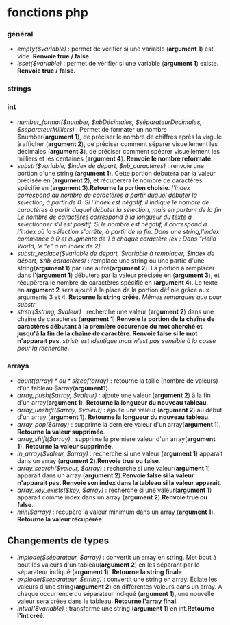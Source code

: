 # fonctions php


### général 
- *empty($variable)* : permet de vérifier si une variable (**argument 1**) est vide. **Renvoie true / false.**
- *isset($variable)* : permet de vérifier si une variable (**argument 1**) existe. **Renvoie true / false.**
### strings


### int
- *number_format($number, $nbDécimales, $séparateurDecimales, $séparateurMilliers)* : Permet de formater un nombre $number(**argument 1**), de préciser le nombre de chiffres après la virgule à afficher (**argument 2**), de préciser comment séparer visuellement les décimales (**argument 3**), de préciser comment spéarer visuellement les milliers et les centaines (**argument 4**). **Renvoie le nombre reformaté.**
- *substr($variable, $index de départ, $nb_caractères)* : renvoie une portion d'une string (**argument 1**). Cette portion débutera par la valeur précisée en (**argument 2**), et récupèrera le nombre de caractères spécifié en (**argument 3**).**Retourne la portion choisie**.
*l'index correspond au nombre de caractères à partir duquel débuter la sélection, à partir de 0. Si l'index est négatif, il indique le nombre de caractères à partir duquel débuter la sélection, mais en partant de la fin*
*Le nombre de caractères correspond à la longueur du texte à sélectionner s'il est positif. Si le nombre est négatif, il correspond à l'index où la sélection s'arrête, à partir de la fin*.
*Dans une string,l'index commence à 0 et augmente de 1 à chaque caractère (ex : Dans "Hello World, le "e" a un index de 2)*
- *substr_replace($variable de départ, $variable à remplacer, $index de départ, $nb_caractères)* : remplace une string ou une partie d'une string(**argument 1**) par une autre(**argument 2**). La portion à remplacer dans l'(**argument 1**) débutera par la valeur précisée en (**argument 3**), et récupèrera le nombre de caractères spécifié en (**argument 4**). Le texte en **argument 2** sera ajouté à la place de la portion définie grâce aux arguments 3 et 4. **Retourne la string créée**. *Mêmes remarques que pour substr*.
- *strstr($string, $valeur)* : recherche une valeur (**argument 2**) dans une chaine de caractères (**argument 1**).**Renvoie la portion de la chaîne de caractères débutant à la première occurence du mot cherché et jusqu'à la fin de la chaîne de caractère. Renvoie false si le mot n'apparait pas**. *stristr est identique mais n'est pas sensible à la casse pour la recherche*.

### arrays
- *count($array)* ou *sizeof($array)*  : retourne la taille (nombre de valeurs) d'un tableau $array(**argument1**).
- *array_push($array, $valeur)* : ajoute une valeur (**argument 2**) à la fin d'un array(**argument 1**). **Retourne la longueur du nouveau tableau**.
- *array_unshift($array, $valeur)* : ajoute une valeur (**argument 2**) au début d'un array (**argument 1**). **Retourne la longueur du nouveau tableau**.
- *array_pop($array)* : supprime la dernière valeur d'un array(**argument 1**). **Retourne la valeur supprimée**.
- *array_shift($array)* : supprime la premiere valeur d'un array(**argument 1**). **Retourne la valeur supprimée**.
- *in_array($valeur, $array)* : recherche si une valeur (**argument 1**) apparait dans un array (**argument 2**).**Renvoie true ou false**.
- *array_search($valeur, $array)* : recherche si une valeur(**argument 1**) apparait dans un array (**argument 2**).**Renvoie false si la valeur n'apparait pas. Renvoie son index dans la tableau si la valeur apparait**.
- *array_key_exists($key, $array)* : recherche si une valeur(**argument 1**) apparait comme index dans un array (**argument 2**).**Renvoie true ou false**.
- *min($array)* : recupère la valeur minimum dans un array (**argument 1**). **Retourne la valeur récupérée**.

## Changements de types
- *implode($séparateur, $array)* : convertit un array en string. Met bout à bout les valeurs d'un tableau(**argument 2**) en les séparant par le séparateur indiqué (**argument 1**). **Retourne la string finale**.
- *explode($separateur, $string)* : convertit une string en array. Eclate les valeurs d'une string(**argument 2**) en différentes valeurs dans un array. A chaque occurrence du séparateur indiqué (**argument 1**), une nouvelle valeur sera créee dans le tableau. **Retourne l'array final**.
- *intval($variable)* : transforme une string (**argument 1**) en int.**Retourne l'int créé**.
